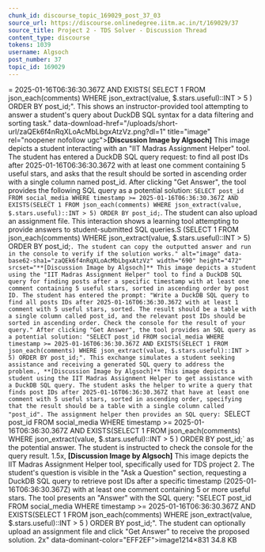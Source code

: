 ```yaml
---
chunk_id: discourse_topic_169029_post_37_03
source_url: https://discourse.onlinedegree.iitm.ac.in/t/169029/37
source_title: Project 2 - TDS Solver - Discussion Thread
content_type: discourse
tokens: 1039
username: Algsoch
post_number: 37
topic_id: 169029
---
```


= 2025-01-16T06:36:30.367Z AND EXISTS( SELECT 1 FROM json_each(comments) WHERE json_extract(value, $.stars.useful)::INT > 5 ) ORDER BY post_id;". This shows an instructor-provided tool attempting to answer a student's query about DuckDB SQL syntax for a data filtering and sorting task." data-download-href="/uploads/short-url/zaQEk6f4nRqXLoAcMbLbgxAtzVz.png?dl=1" title="image" rel="noopener nofollow ugc">**[Discussion Image by Algsoch]** This image depicts a student interacting with an "IIT Madras Assignment Helper" tool. The student has entered a DuckDB SQL query request: to find all post IDs after 2025-01-16T06:36:30.3672 with at least one comment containing 5 useful stars, and asks that the result should be sorted in ascending order with a single column named post_id. After clicking "Get Answer", the tool provides the following SQL query as a potential solution: `SELECT post_id FROM social_media WHERE timestamp >= 2025-01-16T06:36:30.367Z AND EXISTS(SELECT 1 FROM json_each(comments) WHERE json_extract(value, $.stars.useful)::INT > 5) ORDER BY post_id;`. The student can also upload an assignment file. This interaction shows a learning tool attempting to provide answers to student-submitted SQL queries.S (SELECT 1 FROM json_each(comments) WHERE json_extract(value, $.stars.useful)::INT > 5) ORDER BY post_id;`. The student can copy the outputted answer and run in the console to verify if the solution works." alt="image" data-base62-sha1="zaQEk6f4nRqXLoAcMbLbgxAtzVz" width="690" height="472" srcset="**[Discussion Image by Algsoch]** This image depicts a student using the "IIT Madras Assignment Helper" tool to find a DuckDB SQL query for finding posts after a specific timestamp with at least one comment containing 5 useful stars, sorted in ascending order by post ID. The student has entered the prompt: "Write a DuckDB SQL query to find all posts IDs after 2025-01-16T06:36:30.3672 with at least 1 comment with 5 useful stars, sorted. The result should be a table with a single column called post_id, and the relevant post IDs should be sorted in ascending order. Check the console for the result of your query." After clicking "Get Answer", the tool provides an SQL query as a potential solution: "SELECT post_id FROM social_media WHERE timestamp >= 2025-01-16T06:36:30.367Z AND EXISTS(SELECT 1 FROM json_each(comments) WHERE json_extract(value, $.stars.useful)::INT > 5) ORDER BY post_id;". This exchange simulates a student seeking assistance and receiving a generated SQL query to address the problem., **[Discussion Image by Algsoch]** This image depicts a student using the IIT Madras Assignment Helper to get assistance with a DuckDB SQL query. The student asks the helper to write a query that finds post IDs after 2025-01-16T06:36:30.367Z that have at least one comment with 5 useful stars, sorted in ascending order, specifying that the result should be a table with a single column called "post_id". The assignment helper then provides an SQL query: `SELECT post_id FROM social_media WHERE timestamp >= 2025-01-16T06:36:30.367Z AND EXISTS(SELECT 1 FROM json_each(comments) WHERE json_extract(value, $.stars.useful)::INT > 5 ) ORDER BY post_id;` as the potential answer. The student is instructed to check the console for the query result. 1.5x, **[Discussion Image by Algsoch]** This image depicts the IIT Madras Assignment Helper tool, specifically used for TDS project 2. The student's question is visible in the "Ask a Question" section, requesting a DuckDB SQL query to retrieve post IDs after a specific timestamp (2025-01-16T06:36:30.367Z) with at least one comment containing 5 or more useful stars. The tool presents an "Answer" with the SQL query: "SELECT post_id FROM social_media WHERE timestamp >= 2025-01-16T06:36:30.367Z AND EXISTS(SELECT 1 FROM json_each(comments) WHERE json_extract(value, $.stars.useful)::INT > 5 ) ORDER BY post_id;". The student can optionally upload an assignment file and click "Get Answer" to receive the proposed solution. 2x" data-dominant-color="EFF2EF">image1214×831 34.8 KB
